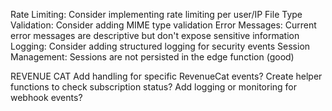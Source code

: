 Rate Limiting: Consider implementing rate limiting per user/IP
File Type Validation: Consider adding MIME type validation
Error Messages: Current error messages are descriptive but don't expose sensitive information
Logging: Consider adding structured logging for security events
Session Management: Sessions are not persisted in the edge function (good)


REVENUE CAT 
Add handling for specific RevenueCat events?
Create helper functions to check subscription status?
Add logging or monitoring for webhook events?